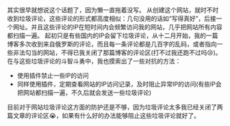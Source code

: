 其实很早就想说这个话题了，因为懒一直拖着没写。
从创建这个网站，就时不时收到垃圾评论，这些评论的形式都高度相似：几句没用的话如“写得真好”，后接一个网址。并且这些评论的IP在短时间内会频繁访问我的网站，几乎把网站所有内容都扫描一遍。
起初只是有些国内的IP会留下垃圾评论，从十二月开始，我的一篇博客多次收到来自俄罗斯的评论，而且每一条评论都是几百字的乱码，或者指向一些非法勾当的网站，不得已我关闭了那篇博客的评论区(打不过我还跑不过吗😢)。
在与这些垃圾评论的斗智斗勇中，我也摸索出了一些对抗的方法：
  + 使用插件禁止一些IP的访问
  + 同样使用插件，定期查看网站的IP访问记录，及时阻止异常IP的访问(有些IP会把网站都扫描一遍，不久后就会发送一些垃圾评论)

目前对于网站垃圾评论这方面的防护还是不够，因为垃圾评论太多我已经关闭了两篇文章的评论区😭，如果有什么好的办法能够阻止这些垃圾评论就好了。
